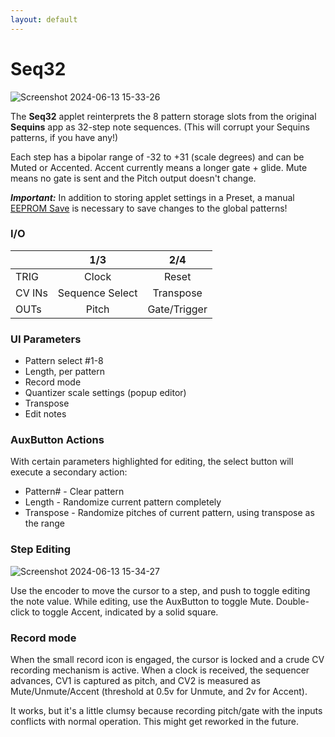```yaml
---
layout: default
---
```

# Seq32

![Screenshot 2024-06-13 15-33-26](https://github.com/djphazer/O_C-Phazerville/assets/109086194/3801854c-017b-4c87-87c3-613b872401cd)

The **Seq32** applet reinterprets the 8 pattern storage slots from the original **Sequins** app as 32-step note sequences. (This will corrupt your Sequins patterns, if you have any!)

Each step has a bipolar range of -32 to +31 (scale degrees) and can be Muted or Accented. Accent currently means a longer gate + glide. Mute means no gate is sent and the Pitch output doesn't change.

_**Important:**_ In addition to storing applet settings in a Preset, a manual [EEPROM Save](Saving-State) is necessary to save changes to the global patterns!

### I/O

|        |         1/3        |        2/4          |
| ------ | :----------------: | :-----------------: |
| TRIG   |        Clock       |       Reset         |
| CV INs |   Sequence Select  |     Transpose       |
| OUTs   |        Pitch       |    Gate/Trigger     |

### UI Parameters
* Pattern select #1-8
* Length, per pattern
* Record mode
* Quantizer scale settings (popup editor)
* Transpose
* Edit notes

### AuxButton Actions
With certain parameters highlighted for editing, the select button will execute a secondary action:
* Pattern# - Clear pattern
* Length - Randomize current pattern completely
* Transpose - Randomize pitches of current pattern, using transpose as the range

### Step Editing
![Screenshot 2024-06-13 15-34-27](https://github.com/djphazer/O_C-Phazerville/assets/109086194/4581ae5d-541a-46ba-857e-bc54101c317a)

Use the encoder to move the cursor to a step, and push to toggle editing the note value. While editing, use the AuxButton to toggle Mute. Double-click to toggle Accent, indicated by a solid square.

### Record mode
When the small record icon is engaged, the cursor is locked and a crude CV recording mechanism is active. When a clock is received, the sequencer advances, CV1 is captured as pitch, and CV2 is measured as Mute/Unmute/Accent (threshold at 0.5v for Unmute, and 2v for Accent).

It works, but it's a little clumsy because recording pitch/gate with the inputs conflicts with normal operation. This might get reworked in the future.
